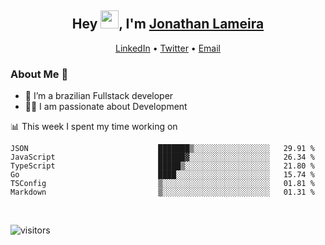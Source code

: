 <h2 align="center">Hey <img src="https://github.com/TheDudeThatCode/TheDudeThatCode/blob/master/Assets/Hi.gif" width="29">, I'm <a href="https://www.linkedin.com/in/jonathanlameira/">Jonathan Lameira</a></h2>
<p align="center">
  <a href="https://www.linkedin.com/in/jonathanlameira/">LinkedIn</a> •
  <a href="https://twitter.com/jlameira">Twitter</a> •
  <a href="mailto:jlameira@gmail.com">Email</a>
</p>

### About Me 🚀
- 🌱  I’m a brazilian Fullstack developer</br>
- 👨‍💻  I am passionate about Development</br>

<!-- ![Jonathan Lameira github stats](https://github-readme-stats.vercel.app/api?username=jlameirameli&show_icons=true&hide_border=true)&nbsp;&nbsp; -->

📊 This week I spent my time working on
<!--START_SECTION:waka-->

```text
JSON                             ███████▒░░░░░░░░░░░░░░░░░   29.91 %
JavaScript                       ██████▓░░░░░░░░░░░░░░░░░░   26.34 %
TypeScript                       █████▒░░░░░░░░░░░░░░░░░░░   21.80 %
Go                               ████░░░░░░░░░░░░░░░░░░░░░   15.74 %
TSConfig                         ▒░░░░░░░░░░░░░░░░░░░░░░░░   01.81 %
Markdown                         ▒░░░░░░░░░░░░░░░░░░░░░░░░   01.31 %
```

<!--END_SECTION:waka-->

<br />

![visitors](https://visitor-badge.laobi.icu/badge?page_id=jlameira.jlameira)
